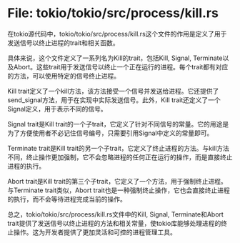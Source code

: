 # File: tokio/tokio/src/process/kill.rs

在tokio源代码中，tokio/tokio/src/process/kill.rs这个文件的作用是定义了用于发送信号以终止进程的trait和相关函数。

具体来说，这个文件定义了一系列名为Kill的trait，包括Kill, Signal, Terminate以及Abort。这些trait用于发送信号以终止一个正在运行的进程。每个trait都有对应的方法，可以使用特定的信号终止进程。

Kill trait定义了一个kill方法，该方法接受一个信号并发送给进程。它还提供了send_signal方法，用于在实现中实际发送信号。此外，Kill trait还定义了一个Signal定义，用于表示不同的信号。

Signal trait是Kill trait的一个子trait，它定义了针对不同信号的常量。它的用途是为了方便使用者不必记住信号编号，只需要引用Signal中定义的常量即可。

Terminate trait是Kill trait的另一个子trait，它定义了终止进程的方法。与kill方法不同，终止操作更加强制，它不会忽略进程的任何正在运行的操作，而是直接终止进程的执行。

Abort trait是Kill trait的第三个子trait，它定义了一个方法，用于强制终止进程。与Terminate trait类似，Abort trait也是一种强制终止操作，它也会直接终止进程的执行，而不会等待进程完成当前的操作。

总之，tokio/tokio/src/process/kill.rs文件中的Kill, Signal, Terminate和Abort trait提供了发送信号以终止进程的方法和相关常量，使tokio库能够处理进程的终止操作。这为开发者提供了更加灵活和可控的进程管理工具。

